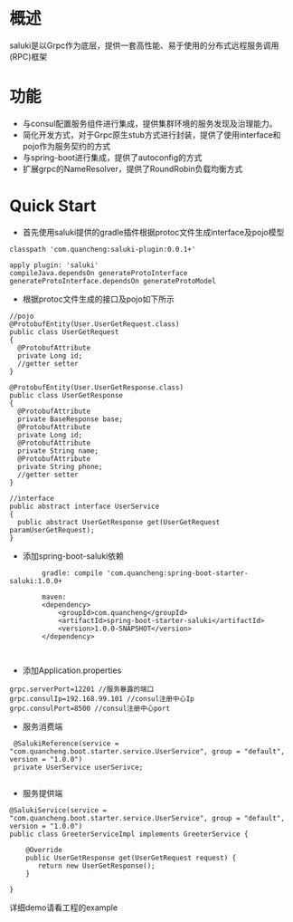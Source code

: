 # 概述

saluki是以Grpc作为底层，提供一套高性能、易于使用的分布式远程服务调用(RPC)框架

# 功能

* 与consul配置服务组件进行集成，提供集群环境的服务发现及治理能力。
* 简化开发方式，对于Grpc原生stub方式进行封装，提供了使用interface和pojo作为服务契约的方式
* 与spring-boot进行集成，提供了autoconfig的方式
* 扩展grpc的NameResolver，提供了RoundRobin负载均衡方式

# Quick Start

* 首先使用saluki提供的gradle插件根据protoc文件生成interface及pojo模型

```
classpath 'com.quancheng:saluki-plugin:0.0.1+'

apply plugin: 'saluki'
compileJava.dependsOn generateProtoInterface 
generateProtoInterface.dependsOn generateProtoModel
```

* 根据protoc文件生成的接口及pojo如下所示

```
//pojo
@ProtobufEntity(User.UserGetRequest.class)
public class UserGetRequest
{
  @ProtobufAttribute
  private Long id;
  //getter setter
}

@ProtobufEntity(User.UserGetResponse.class)
public class UserGetResponse
{
  @ProtobufAttribute
  private BaseResponse base;
  @ProtobufAttribute
  private Long id;
  @ProtobufAttribute
  private String name;
  @ProtobufAttribute
  private String phone;
  //getter setter
}

//interface
public abstract interface UserService
{
  public abstract UserGetResponse get(UserGetRequest paramUserGetRequest);
}

```

* 添加spring-boot-saluki依赖

```
        gradle: compile 'com.quancheng:spring-boot-starter-saluki:1.0.0+
        
        maven:
        <dependency>
			<groupId>com.quancheng</groupId>
			<artifactId>spring-boot-starter-saluki</artifactId>
			<version>1.0.0-SNAPSHOT</version>
		</dependency>
		
		 
```

* 添加Application.properties

```
grpc.serverPort=12201 //服务暴露的端口
grpc.consulIp=192.168.99.101 //consul注册中心Ip
grpc.consulPort=8500 //consul注册中心port

```

* 服务消费端

```
 @SalukiReference(service = "com.quancheng.boot.starter.service.UserService", group = "default", version = "1.0.0")
 private UserService userSerivce;
    
```

* 服务提供端

```
@SalukiService(service = "com.quancheng.boot.starter.service.UserService", group = "default", version = "1.0.0")
public class GreeterServiceImpl implements GreeterService {

    @Override
    public UserGetResponse get(UserGetRequest request) {
       return new UserGetResponse();
    }

}

```

详细demo请看工程的example
